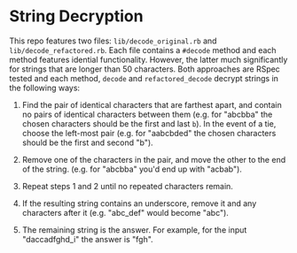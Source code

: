 # String Decryption

This repo features two files: `lib/decode_original.rb` and `lib/decode_refactored.rb`.  Each file contains a `#decode` method and each method features idential functionality. However, the latter much significantly for strings that are longer than 50 characters. Both approaches are RSpec tested and each method, `decode` and `refactored_decode` decrypt strings in the following ways:

1. Find the pair of identical characters that are farthest apart, and contain no pairs of identical characters between them (e.g. for "abcbba" the chosen characters should be the first and last `b`). In the event of a tie, choose the left-most pair (e.g. for "aabcbded" the chosen characters should be the first and second "b").

2. Remove one of the characters in the pair, and move the other to the end of the string. (e.g. for "abcbba" you'd end up with "acbab").

3. Repeat steps 1 and 2 until no repeated characters remain.

4. If the resulting string contains an underscore, remove it and any characters after it (e.g. "abc_def" would become "abc").

5. The remaining string is the answer. For example, for the input "daccadfghd_i" the answer is "fgh".

